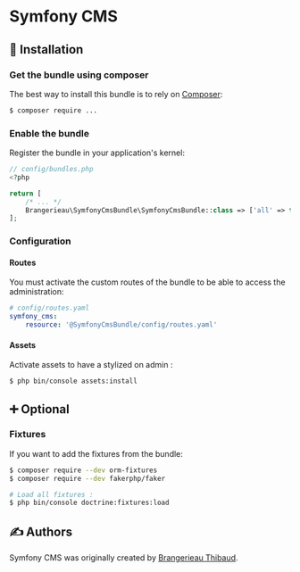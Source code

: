 # Symfony CMS

## 🔨 Installation

### Get the bundle using composer

The best way to install this bundle is to rely on [Composer](https://getcomposer.org/):

```bash
$ composer require ...
```

### Enable the bundle

Register the bundle in your application's kernel:

```php
// config/bundles.php
<?php

return [
    /* ... */
    Brangerieau\SymfonyCmsBundle\SymfonyCmsBundle::class => ['all' => true],
];

```

### Configuration

#### Routes

You must activate the custom routes of the bundle to be able to access the administration:

```yaml
# config/routes.yaml
symfony_cms:
    resource: '@SymfonyCmsBundle/config/routes.yaml'
```

#### Assets

Activate assets to have a stylized on admin :

```bash
$ php bin/console assets:install
```

## ➕ Optional

### Fixtures

If you want to add the fixtures from the bundle:

```bash
$ composer require --dev orm-fixtures
$ composer require --dev fakerphp/faker

# Load all fixtures :
$ php bin/console doctrine:fixtures:load
```

## ✍️ Authors

Symfony CMS was originally created by [Brangerieau Thibaud](https://www.brangerieau-thibaud.fr).